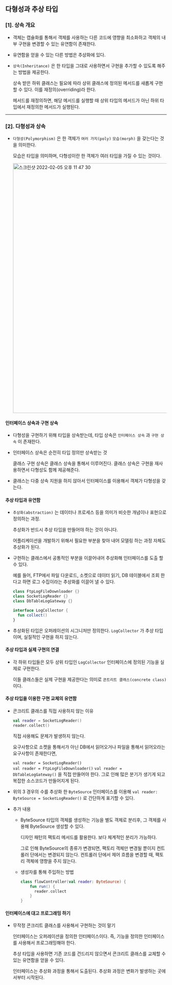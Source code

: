 ## 다형성과 추상 타입

### [1]. 상속 개요

- 객체는 캡슐화를 통해서 객체를 사용하는 다른 코드에 영향을 최소화하고 객체의 내부 구현을 변경할 수 있는 유연함이 존재한다.

- 유연함을 얻을 수 있는 다른 방법은 추상화에 있다.

- `상속(Inheritance)` 은 한 타입을 그대로 사용하면서 구현을 추가할 수 있도록 해주는 방법을 제공한다.

  상속 받은 하위 클래스는 필요에 따라 상위 클래스에 정의된 메서드를 새롭게 구현할 수 있다. 이를 재정의(overriding)라 한다.

  메서드를 재정의하면, 해당 메서드를 실행할 때 상위 타입의 메서드가 아닌 하위 타입에서 재정의한 메서드가 실행된다.

---

### [2]. 다형성과 상속

- `다형성(Polymorphism)` 은 한 객체가 `여러 가지(poly)` `모습(morph)` 을 갖는다는 것을 의미한다.

  모습은 타입을 의미하며, 다형성이란 한 객체가 여러 타입을 가질 수 있는 것이다.

  <img width="777" alt="스크린샷 2022-02-05 오후 11 47 30" src="https://user-images.githubusercontent.com/66770613/152646661-5cac6d97-25ae-42ee-97b1-fa8af5dc9831.png">

#### 인터페이스 상속과 구현 상속

- 다형성을 구현하기 위해 타입을 상속받는데, 타입 상속은 `인터페이스 상속` 과 `구현 상속` 이 존재한다.

- 인터페이스 상속은 순전히 타입 정의만 상속받는 것

  클래스 구현 상속은 클래스 상속을 통해서 이루어진다. 클래스 상속은 구현을 재사용하면서 다형성도 함께 제공해준다.

- 클래스는 다중 상속 지원을 하지 않아서 인터페이스를 이용해서 객체가 다형성을 갖는다.

#### 추상 타입과 유연함

- `추상화(abstraction)` 는 데이터나 프로세스 등을 의미가 비슷한 개념이나 표현으로 정의하는 과정.

  추상화가 반드시 추상 타입을 만들어야 하는 것이 아니다.

  어플리케이션을 개발하기 위해서 필요한 부분을 찾아 내어 모델링 하는 과정 자체도 추상화가 된다.

- 구현하는 클래스에서 공통적인 부분을 이끌어내어 추상화해 인터페이스를 도출 할 수 있다.

  예를 들어, FTP에서 파일 다운로드, 소켓으로 데이터 읽기, DB 테이블에서 조회 한다고 하면 로그 수집이라는 추상화를 이끌어 낼 수 있다.

  ```kotlin
  class FtpLogFileDownloader {}
  class SocketLogReader {}
  class DbTableLogGateway {}

  interface LogCollector {
    fun collect()
  }
  ```

- 추상화된 타입은 오퍼레이션의 시그니처만 정의한다. `LogCollector` 가 추상 타입이며, 실질적인 구현을 하지 않는다.

#### 추상 타입과 실제 구현의 연결

- 각 하위 타입들은 모두 상위 타입인 `LogCollector` 인터페이스에 정의된 기능을 실제로 구현한다.

  이들 클래스들은 실제 구현을 제공한다는 의미로 `콘트리트 클래스(concrete class)` 이다.


#### 추상 타입을 이용한 구현 교체의 유연함

- 콘크리트 클래스를 직접 사용하지 않는 이유

  ```kotlin
  val reader = SocketLogReader()
  reader.collect()
  ```

  직접 사용해도 문제가 발생하지 않는다.

  요구사항으로 소켓을 통해서가 아닌 DB에서 읽어오거나 파일을 통해서 읽어오라는 요구사항이 존재한다면,

   `val reader = SocketLogReader()`  
   `val reader = FtpLogFileDownloader()` 
   `val reader = DbTableLogGateway()`
   을 직접 만들어야 한다. 그로 인해 많은 분기가 생기게 되고 복잡한 소스코드가 만들어지게 된다.

- 위의 3 경우의 수를 추상화 한 `ByteSource`  인터페이스를 이용해 `val reader: ByteSource = SocketLogReader()` 로 간단하게 표기할 수 있다.

- 추가 내용

  - ByteSource 타입의 객체를 생성하는 기능을 별도 객체로 분리후, 그 객체를 사용해 ByteSource 생성할 수 있다.

    디자인 패턴의 팩토리 메서드를 활용한다. 보다 체계적인 분리가 가능하다.

    그로 인해 ByteSource의 종류가 변경되면, 팩토리 객체만 변경될 뿐이지 컨트롤러 단에서는 변경되지 않는다.  컨트롤러 단에서 제어 흐름을 변경할 때, 팩토리 객체에 영향을 주지 않는다.

  - 생성자를 통해 주입하는 방법
    
    ```kotlin
    class flowController(val reader: ByteSource) {
        fun run() {
          reader.collect
        }
    }
    ```

#### 인터페이스에 대고 프로그래밍 하기

- 무작정 콘크리트 클래스를 사용해서 구현하는 것이 말기

  인터페이스는 오퍼레이션을 정의한 인터페이스이다. 즉, 기능을 정의한 인터페이스를 사용해서 프로그래밍해야 한다.

  추상 타입을 사용하면 기존 코드를 건드리지 않으면서 콘크리트 클래스를 교체할 수 있는 유연함을 얻을 수 있다.
  
  인터페이스는 추상화 과정을 통해서 도출된다. 추상화 과정은 변화가 발생하는 곳에서부터 시작된다.
